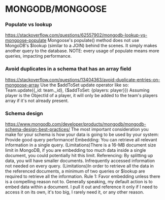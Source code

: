 # MONGODB/MONGOOSE
### Populate vs lookup
https://stackoverflow.com/questions/62557902/mongodb-lookup-vs-mongoose-populate
Mongoose's populate() method does not use MongoDB's $lookup (similar to a JOIN) behind the scenes. It simply makes another query to the database.
NOTE: every usage of populate means more queries, impacting performance.
### Avoid duplicates in a schema that has an array field
https://stackoverflow.com/questions/13404363/avoid-duplicate-entries-on-mongoose-array
Use the $addToSet update operator like so: Team.update({_id: team._id}, {$addToSet: {players: player}})
Assuming player is the ObjectId of a player, it will only be added to the team's players array if it's not already present.
### Schema design
https://www.mongodb.com/developer/products/mongodb/mongodb-schema-design-best-practices/
The most important consideration you make for your schema is how your data is going to be used by your system: Provide good query performance!
Embedding: You can retrieve all relevant information in a single query. (Limitations)There is a 16-MB document size limit in MongoDB, if you are embedding too much data inside a single document, you could potentially hit this limit.
Referencing: By splitting up data, you will have smaller documents. Infrequently accessed information not needed on every query. (Limitations)In order to retrieve all the data in the referenced documents, a minimum of two queries or $lookup are required to retrieve all the information.
Rule 1: Favor embedding unless there is a compelling reason not to. Generally speaking, my default action is to embed data within a document. I pull it out and reference it only if I need to access it on its own, it's too big, I rarely need it, or any other reason.